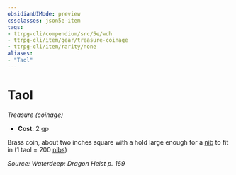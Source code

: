 ```yaml
---
obsidianUIMode: preview
cssclasses: json5e-item
tags:
- ttrpg-cli/compendium/src/5e/wdh
- ttrpg-cli/item/gear/treasure-coinage
- ttrpg-cli/item/rarity/none
aliases: 
- "Taol"
---
```

# Taol
*Treasure (coinage)*  


- **Cost**: 2 gp

Brass coin, about two inches square with a hold large enough for a [nib](/3-Mechanics/CLI/Compendium/items/nib-wdh.md) to fit in (1 taol = 200 [nibs](/3-Mechanics/CLI/Compendium/items/nib-wdh.md))

*Source: Waterdeep: Dragon Heist p. 169*